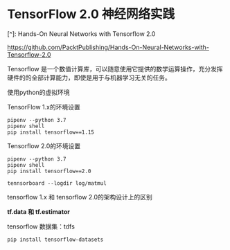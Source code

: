 # TensorFlow 2.0 神经网络实践

[^]: Hands-On Neural Networks with Tensorflow 2.0



https://github.com/PacktPublishing/Hands-On-Neural-Networks-with-Tensorflow-2.0



Tensorflow 是一个数值计算库，可以随意使用它提供的数学运算操作，充分发挥硬件的的全部计算能力，即使是用于与机器学习无关的任务。

使用python的虚拟环境



TensorFlow 1.x的环境设置

```
pipenv --python 3.7
pipenv shell
pip install tensorflow==1.15
```



Tensorflow 2.0的环境设置

```
pipenv --python 3.7
pipenv shell
pip install tensorflow==2.0
```



```
tennsorboard --logdir log/matmul
```



tensorflow 1.x 和 tensorflow 2.0的架构设计上的区别



**tf.data 和 tf.estimator**



tensorflow 数据集：tdfs

```
pip install tensorflow-datasets
```

